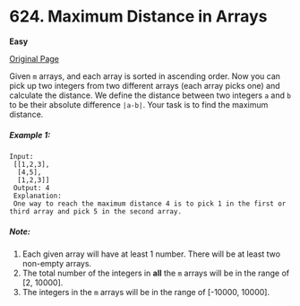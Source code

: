 # 624. Maximum Distance in Arrays

**Easy**

[Original Page](https://leetcode.com/problems/maximum-distance-in-arrays/)

Given `m` arrays, and each array is sorted in ascending order. Now you can pick up two integers from two different arrays (each array picks one) and calculate the distance. We define the distance between two integers `a` and `b` to be their absolute difference `|a-b|`. Your task is to find the maximum distance.

##### Example 1:
```
Input: 
 [[1,2,3],
  [4,5],
  [1,2,3]]
 Output: 4
 Explanation: 
 One way to reach the maximum distance 4 is to pick 1 in the first or third array and pick 5 in the second array.
```

##### Note:
1. Each given array will have at least 1 number. There will be at least two non-empty arrays.
2. The total number of the integers in __all__ the `m` arrays will be in the range of [2, 10000].
3. The integers in the `m` arrays will be in the range of [-10000, 10000].

